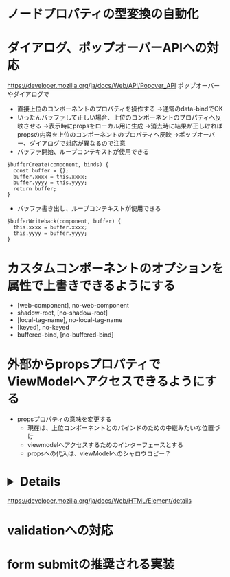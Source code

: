 
# ノードプロパティの型変換の自動化

# ダイアログ、ポップオーバーAPIへの対応
https://developer.mozilla.org/ja/docs/Web/API/Popover_API
ポップオーバーやダイアログで
* 直接上位のコンポーネントのプロパティを操作する
  →通常のdata-bindでOK
* いったんバッファして正しい場合、上位のコンポーネントのプロパティへ反映させる
  →表示時にpropsをローカル用に生成
  →消去時に結果が正しければpropsの内容を上位のコンポーネントのプロパティへ反映
  →ポップオーバー、ダイアログで対応が異なるので注意
* バッファ開始、ループコンテキストが使用できる
```
$bufferCreate(component, binds) {
  const buffer = {};
  buffer.xxxx = this.xxxx;
  buffer.yyyy = this.yyyy;
  return buffer;
}
```
* バッファ書き出し、ループコンテキストが使用できる
```
$bufferWriteback(component, buffer) {
  this.xxxx = buffer.xxxx;
  this.yyyy = buffer.yyyy;
}
```

# カスタムコンポーネントのオプションを属性で上書きできるようにする
* [web-component], no-web-component
* shadow-root, [no-shadow-root]
* [local-tag-name], no-local-tag-name
* [keyed], no-keyed
* buffered-bind, [no-buffered-bind]

# 外部からpropsプロパティでViewModelへアクセスできるようにする
* propsプロパティの意味を変更する
   * 現在は、上位コンポーネントとのバインドのための中継みたいな位置づけ
   * viewmodelへアクセスするためのインターフェースとする
   * propsへの代入は、viewModelへのシャロウコピー？

# <details>: 詳細折りたたみ要素への対応
https://developer.mozilla.org/ja/docs/Web/HTML/Element/details

# validationへの対応

# form submitの推奨される実装